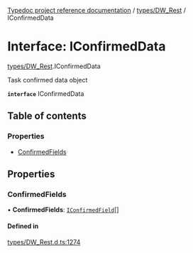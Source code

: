 [Typedoc project reference documentation](../README.md) / [types/DW_Rest](../modules/types_dw_rest.md) / IConfirmedData

# Interface: IConfirmedData

[types/DW_Rest](../modules/types_dw_rest.md).IConfirmedData

Task confirmed data object

**`interface`** IConfirmedData

## Table of contents

### Properties

- [ConfirmedFields](types_dw_rest.iconfirmeddata.md#confirmedfields)

## Properties

### ConfirmedFields

• **ConfirmedFields**: [`IConfirmedField`](types_dw_rest.iconfirmedfield.md)[]

#### Defined in

[types/DW_Rest.d.ts:1274](https://github.com/DocuWare/REST-Sample-TS/blob/828b3d4/src/types/DW_Rest.d.ts#L1274)
